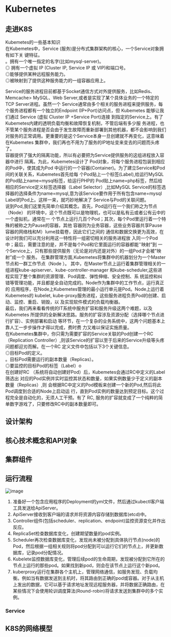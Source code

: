 


# Kubernetes  


<!-- 

https://www.cnblogs.com/linuxk/category/1248289.html

-->
<!-- 
k8s中文文档
https://www.kubernetes.org.cn/k8s

K8S组件运行原理详解总结
https://www.cnblogs.com/linuxk/p/10291178.html
Kubernetes关键组件及运行流程
https://juejin.im/post/6844903863443521550

-->

## 走进K8S

<!-- 

-->
Kubemetes的一些基本知识  
在Kubemetes中，Service (服务)是分布式集群架构的核心，一个Service对象拥有如下关 键特征。  
。拥有一个唯一指定的名字(比如mysql-server)。  
◎ 拥有一个虚拟 IP (Cluster IP, Service IP 或 VIP)和端口号。  
◎能够提供某种远程服务能力。  
◎被映射到了提供这种服务能力的一组容器应用上。  

Service的服务进程目前都基于Socket通信方式对外提供服务，比如Redis、Memcache> MySQL、Web Server,或者是实现了某个具体业务的一个特定的TCP Server进程。虽然一个 Service通常由多个相关的服务进程来提供服务，每个服务进程都有一个独立的Endpoint (IP+Port)访问点，但 Kubemetes 能够让我们通过 Service (虚拟 Cluster IP +Service Port)连接 到指定的Service上。有了 Kubemetes内建的透明负载均衡和故障恢复机制，不管后端有多少服 务进程，也不管某个服务进程是否会由于发生故障而重新部署到其他机器，都不会影响到我们 对服务的正常调用。更重要的是这个Service本身一旦创建就不再变化，这意味着在Kubemetes 集群中，我们再也不用为了服务的IP地址变来变去的问题而头疼了。  
容器提供了强大的隔离功能，所以有必要把为Service提供服务的这组进程放入容器中进行 隔离。为此，Kubemetes设计了 Pod对象，将每个服务进程包装到相应的Pod中，使其成为Pod 中运行的一个容器(Container)。为了建立Service和Pod间的关联关系，Kubemetes首先给每 个Pod贴上一个标签(Label),给运行MySQL的Pod贴上name=mysql标签，给运行PHP的 Pod贴上name=php标签，然后给相应的Service定义标签选择器（Label Selector）,比如MySQL Service的标签选择器的选择条件为name=mysql,意为该Service要作用于所有包含name=mysql Label的Pod上。这样一来，就巧妙地解决了 Service与Pod的关联问题。  
说到Pod,我们这里先简单介绍其概念。首先，Pod运行在一个我们称之为节点（Node） 的环境中，这个节点既可以是物理机，也可以是私有云或者公有云中的一个虚拟机，通常在一 个节点上运行几百个Pod；其次，每个Pod里运行着一个特殊的被称之为Pause的容器，其他 容器则为业务容器，这些业务容器共享Pause容器的网络栈和M）lume挂载卷，因此它们之间的 通信和数据交换更为高效，在设计时我们可以充分利用这一特性将一组密切相关的服务进程放 入同一个Pod中；最后，需要注意的是，并不是每个Pod和它里面运行的容器都能''映射”到 一个Service上，只有那些提供服务（无论是对内还是对外）的一组Pod才会被"映射”成一个 服务。
在集群管理方面,Kubemetes将集群中的机器划分为一个Master节点和一群工作节点（Node ）。 其中，在Master节点上运行着集群管理相关的一组进程kube-apiserver、kube-controller-manager 和kube-scheduler,这些进程实现了整个集群的资源管理、Pod调度、弹性伸缩、安全控制、系 统监控和纠错等管理功能，并且都是全自动完成的。Node作为集群中的工作节点，运行真正的 应用程序，在Node上Kubemetes管理的最小运行单元是Pod。Node上运行着Kubemetes的 kubelet, kube-proxy服务进程，这些服务进程负责Pod的创建、启动、监控、重启、销毁，以 及实现软件模式的负载均衡器。  
最后，我们再来看看传统的IT系统中服务扩容和服务升级这两个难题，以及Kubemetes 所提供的全新解决思路。服务的扩容涉及资源分配（选择哪个节点进行扩容）、实例部署和启动 等环节，在一个复杂的业务系统中，这两个问题基本上靠人工一步步操作才得以完成，费时费 力又难以保证实施质量。  
在Kubemetes集群中，你只需为需要扩容的Service关联的Pod创建一个RC （Replication Controller）,则该Service的扩容以至于后来的Service升级等头疼问题都迎刃而解。在一个RC 定义文件中包括以下3个关键信息。  
◎目标Pod的定义。  
。目标Pod需要运行的副本数量（Replicas）。  
◎要监控的目标Pod的标签（Label）o  
在创建好RC （系统将自动创建好Pod）后，Kubemetes会通过RC中定义的Label筛选出 对应的Pod实例并实时监控其状态和数量，如果实例数量少于定义的副本数量（Replicas）,则 会根据RC中定义的Pod模板来创建一个新的Pod,然后将此Pod调度到合适的Node上启动运 行，直到Pod实例的数量达到预定目标。这个过程完全是自动化的，无须人工干预。有了 RC, 服务的扩容就变成了一个纯粹的简单数字游戏了，只要修改RC中的副本数量即可。  

## 设计架构


## 核心技术概念和API对象
<!-- 
https://www.kubernetes.org.cn/kubernetes%e8%ae%be%e8%ae%a1%e7%90%86%e5%bf%b5
-->

## 集群组件  
<!-- 
k8s各个服务和执行流程介绍
https://blog.csdn.net/wang725/article/details/90138704
-->

## 运行流程  
<!-- 

整体访问流程
用户执行kubectl/userClient向apiserver发起一个命令，经过认证授权后，经过scheduler的各种策略，得到一个目标node，然后告诉apiserver，apiserver 会请求相关node的kubelet，通过kubelet把pod运行起来，apiserver还会将pod的信息保存在etcd；pod运行起来后，controllermanager就会负责管理pod的状态，如，若pod挂了，controllermanager就会重新创建一个一样的pod，或者像扩缩容等；pod有一个独立的ip地址，但pod的IP是易变的，如异常重启，或服务升级的时候，IP都会变，这就有了service；完成service工作的具体模块是kube-proxy；在每个node上都会有一个kube-proxy，在任何一个节点上访问一个service的虚拟ip，都可以访问到pod；service的IP可以在集群内部访问到，在集群外呢？service可以把服务端口暴露在当前的node上，外面的请求直接访问到node上的端口就可以访问到service了；
-->

![image](https://gitee.com/wt1814/pic-host/raw/master/images/devops/k8s/k8s-1.png)  

1. 准备好一个包含应用程序的Deployment的yml文件，然后通过kubectl客户端工具发送给ApiServer。  
2. ApiServer接收到客户端的请求并将资源内容存储到数据库(etcd)中。  
3. Controller组件(包括scheduler、replication、endpoint)监控资源变化并作出反应。  
4. ReplicaSet检查数据库变化，创建期望数量的pod实例。  
5. Scheduler再次检查数据库变化，发现尚未被分配到具体执行节点(node)的Pod，然后根据一组相关规则将pod分配到可以运行它们的节点上，并更新数据库，记录pod分配情况。  
6. Kubelete监控数据库变化，管理后续pod的生命周期，发现被分配到它所在的节点上运行的那些pod。如果找到新pod，则会在该节点上运行这个新pod。  
7. kuberproxy运行在集群各个主机上，管理网络通信，如服务发现、负载均衡。例如当有数据发送到主机时，将其路由到正确的pod或容器。对于从主机上发出的数据，它可以基于请求地址发现远程服务器，并将数据正确路由，在某些情况下会使用轮训调度算法(Round-robin)将请求发送到集群中的多个实例。  


### Service
 

## K8S的网络模型  





